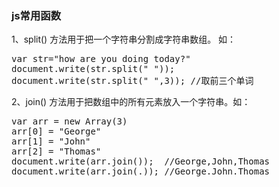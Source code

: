 
### js常用函数
1、split() 方法用于把一个字符串分割成字符串数组。 如：
<pre>var str="how are you doing today?"
document.write(str.split(" "));
document.write(str.split(" ",3)); //取前三个单词
</pre>
2、join() 方法用于把数组中的所有元素放入一个字符串。如：
<pre>var arr = new Array(3)
arr[0] = "George"
arr[1] = "John"
arr[2] = "Thomas"
document.write(arr.join());  //George,John,Thomas
document.write(arr.join(.)); //George.John.Thomas
</pre>

